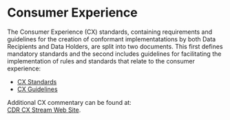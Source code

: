 # Consumer Experience

The Consumer Experience (CX) standards, containing requirements and guidelines for the creation of conformant implementatations by both Data Recipients and Data Holders, are split into two documents.  This first defines mandatory standards and the second includes guidelines for facilitating the implementation of rules and standards that relate to the consumer experience:<br/>

- <a href='./pdfs/CX-Standards-v1.2.0.pdf'>CX Standards</a>
- <a href='./pdfs/CX-Guidelines-v1.2.0.pdf'>CX Guidelines</a>

Additional CX commentary can be found at:<br/>
[CDR CX Stream Web Site](https://consumerdatastandards.org.au/cx-standards/).
